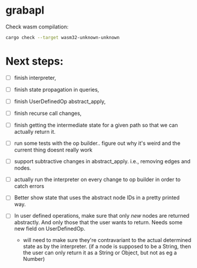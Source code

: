 # grabapl

Check wasm compilation:
```bash
cargo check --target wasm32-unknown-unknown
```


# Next steps:
- [ ] finish interpreter, 
- [ ] finish state propagation in queries, 
- [ ] finish UserDefinedOp abstract_apply, 
- [ ] finish recurse call changes, 
- [ ] finish getting the intermediate state for a given path so that we can actually return it.
- [ ] run some tests with the op builder.. figure out why it's weird and the current thing doesnt really work
- [ ] support subtractive changes in abstract_apply. i.e., removing edges and nodes.
- [ ] actually run the interpreter on every change to op builder in order to catch errors
- [ ] Better show state that uses the abstract node IDs in a pretty printed way.

- [ ] In user defined operations, make sure that only _new_ nodes are returned abstractly. And only those that the user wants to return. Needs some new field on UserDefinedOp.
  * will need to make sure they're contravariant to the actual determined state as by the interpreter. (if a node is supposed to be a String, then the user can only return it as a String or Object, but not as eg a Number)